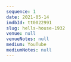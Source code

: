 ```yaml
---
sequence: 1
date: 2021-05-14
imdbId: tt0022991
slug: hells-house-1932
venue: null
venueNotes: null
medium: YouTube
mediumNotes: null
---
```


